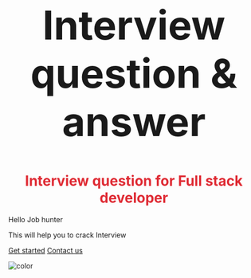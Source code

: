<div>
    <br>
    <h1 align="center" style="font-size: 80px;"><strong>Interview question & answer</strong></h1>
    <h1 align="center" style="color: #df2b34;"><strong>Interview question for Full stack developer</strong></h1>
</div>
Hello Job hunter

This will help you to crack Interview

[Get started](#)
[Contact us](mailto:amit.naik8103@gmail.com)

![color](#1f222f)
  